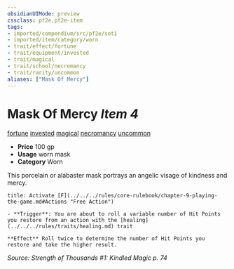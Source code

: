 ```yaml
---
obsidianUIMode: preview
cssclass: pf2e,pf2e-item
tags:
- imported/compendium/src/pf2e/sot1
- imported/item/category/worn
- trait/effect/fortune
- trait/equipment/invested
- trait/magical
- trait/school/necromancy
- trait/rarity/uncommon
aliases: ["Mask Of Mercy"]
---
```

# Mask Of Mercy *Item 4*  
[fortune](fortune.md)  [invested](invested.md)  [magical](magical.md)  [necromancy](necromancy.md)  [uncommon](uncommon.md)  

- **Price** 100 gp
- **Usage** worn mask
- **Category** Worn

This porcelain or alabaster mask portrays an angelic visage of kindness and mercy.

```ad-embed-ability
title: Activate [F](../../../rules/core-rulebook/chapter-9-playing-the-game.md#Actions "Free Action")

- **Trigger**: You are about to roll a variable number of Hit Points you restore from an action with the [healing](../../../rules/traits/healing.md) trait

**Effect** Roll twice to determine the number of Hit Points you restore and take the higher result.
```

*Source: Strength of Thousands #1: Kindled Magic p. 74*
